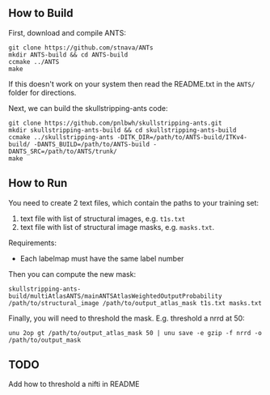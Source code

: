 How to Build
------------


First, download and compile ANTS:

    git clone https://github.com/stnava/ANTs
    mkdir ANTS-build && cd ANTS-build
    ccmake ../ANTS
    make

If this doesn't work on your system then read the README.txt in the
`ANTS/` folder for directions.

Next, we can build the skullstripping-ants code:

    git clone https://github.com/pnlbwh/skullstripping-ants.git
    mkdir skullstripping-ants-build && cd skullstripping-ants-build
    ccmake ../skullstripping-ants -DITK_DIR=/path/to/ANTS-build/ITKv4-build/ -DANTS_BUILD=/path/to/ANTS-build -DANTS_SRC=/path/to/ANTS/trunk/
    make


How to Run
----------

You need to create 2 text files, which contain the paths to your training set: 

1. text file with list of structural images, e.g. `t1s.txt`
2. text file with list of structural image masks, e.g. `masks.txt`.  

Requirements:

- Each labelmap must have the same label number

Then you can compute the new mask:

    skullstripping-ants-build/multiAtlasANTS/mainANTSAtlasWeightedOutputProbability /path/to/structural_image /path/to/output_atlas_mask t1s.txt masks.txt

Finally, you will need to threshold the mask.  E.g. threshold a nrrd at 50:

    unu 2op gt /path/to/output_atlas_mask 50 | unu save -e gzip -f nrrd -o /path/to/output_mask


TODO
----

Add how to threshold a nifti in README

